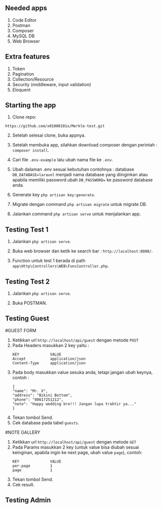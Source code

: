 ## Needed apps

1. Code Editor
2. Postman
3. Composer
4. MySQL DB
5. Web Browser

## Extra features

1. Token
2. Pagination
3. Collection/Resource
4. Security (middleware, input validation)
5. Eloquent

## Starting the app

1. Clone repo:

```
https://github.com/x01000101x/Merkle-test.git
```

2. Setelah selesai clone, buka appnya.

3. Setelah membuka app, silahkan download composer dengan perintah : `composer install`.

4. Cari file `.env-example` lalu ubah nama file ke `.env`.

5. Ubah dalaman .env sesuai kebutuhan contohnya : database `DB_DATABASE=laravel` menjadi nama database
   yang diinginkan atau apabila memiliki password ubah `DB_PASSWORD=` ke password database anda.

6. Generate key `php artisan key:generate`.

7. Migrate dengan command `php artisan migrate` untuk migrate DB.

8. Jalankan command `php artisan serve` untuk menjalankan app.

## Testing Test 1

1. Jalankan `php artisan serve`.

2. Buka web browser dan ketik ke search bar : `http://localhost:8000/`.

3. Function untuk test 1 berada di path `app\Http\Controllers\WEB\FuncController.php`.

## Testing Test 2

1. Jalankan `php artisan serve`.

2. Buka POSTMAN.

## Testing Guest

#GUEST FORM

1. Ketikkan url `http://localhost/api/guest` dengan metode `POST`
2. Pada Headers masukkan 2 key yaitu :
    ```
    KEY              VALUE
    Accept           application/json
    Content-Type     application/json
    ```
3. Pada body masukkan value sesuka anda, tetapi jangan ubah keynya, contoh :
    ```
    {
    "name": "Mr. X",
    "address": "Bikini Bottom",
    "phone": "08617251212",
    "note": "Happy wedding bro!!! Jangan lupa traktir ya..."
    }
    ```
4. Tekan tombol Send.
5. Cek database pada tabel `guests`.

#NOTE GALLERY

1. Ketikkan url `http://localhost/api/guest` dengan metode `GET`
2. Pada Params masukkan 2 key (untuk value bisa diubah sesuai keinginan, apabila ingin ke next page, ubah value `page`), contoh:
    ```
    KEY              VALUE
    per-page         1
    page             1
    ```
3. Tekan tombol Send.
4. Cek result.

## Testing Admin
